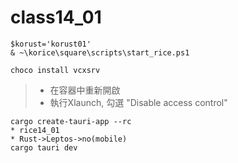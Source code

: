 # class14_01
```
$korust='korust01'
& ~\korice\square\scripts\start_rice.ps1
```
```
choco install vcxsrv
```
> * 在容器中重新開啟
> * 執行Xlaunch, 勾選 "Disable access control"
```
cargo create-tauri-app --rc
* rice14_01
* Rust->Leptos->no(mobile)
cargo tauri dev
```
